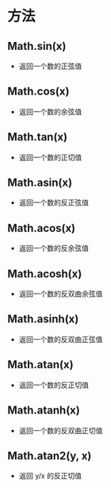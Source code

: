 # 方法

## Math.sin(x)

+ 返回一个数的正弦值

## Math.cos(x)

+ 返回一个数的余弦值

## Math.tan(x)

+ 返回一个数的正切值

## Math.asin(x)

+ 返回一个数的反正弦值

## Math.acos(x)

+ 返回一个数的反余弦值

## Math.acosh(x)

+ 返回一个数的反双曲余弦值

## Math.asinh(x)

+ 返回一个数的反双曲正弦值

## Math.atan(x)

+ 返回一个数的反正切值

## Math.atanh(x)

+ 返回一个数的反双曲正切值

## Math.atan2(y, x)

+ 返回 y/x 的反正切值
